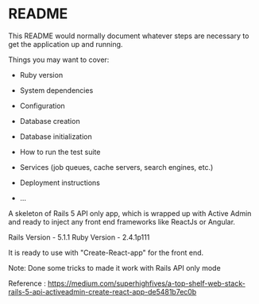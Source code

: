 # README

This README would normally document whatever steps are necessary to get the
application up and running.

Things you may want to cover:

* Ruby version

* System dependencies

* Configuration

* Database creation

* Database initialization

* How to run the test suite

* Services (job queues, cache servers, search engines, etc.)

* Deployment instructions

* ...



A skeleton of Rails 5 API only app, which is wrapped up with Active Admin and ready to inject any front end frameworks like ReactJs or Angular.

Rails Version	- 5.1.1
Ruby Version	- 2.4.1p111

It is ready to use with "Create-React-app" for the front end.

Note: Done some tricks to made it work with Rails API only mode

Reference : https://medium.com/superhighfives/a-top-shelf-web-stack-rails-5-api-activeadmin-create-react-app-de5481b7ec0b